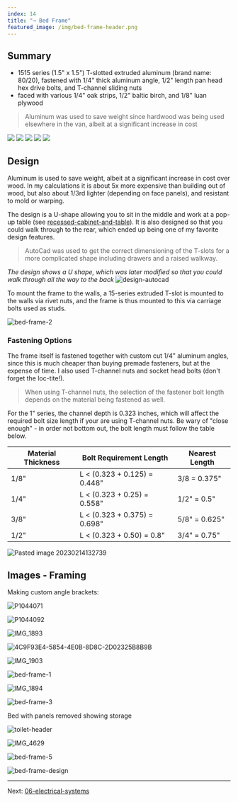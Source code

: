 ```yaml
---
index: 14
title: "→ Bed Frame"
featured_image: /img/bed-frame-header.png
---
```


## Summary
- 1515 series (1.5" x 1.5") T-slotted extruded aluminum (brand name: 80/20), fastened with 1/4" thick aluminum angle, 1/2" length pan head hex drive bolts, and T-channel sliding nuts
- faced with various 1/4" oak strips, 1/2" baltic birch, and 1/8" luan plywood

> Aluminum was used to save weight since hardwood was being used elsewhere in the van, albeit at a significant increase in cost

<div class='gallery' data-columns='3'>
	<img src="/img/bed-frame-1.png">
	<img src="/img/bed-frame-2.jpg">
	<img src="/img/bed-frame-3.jpg">
	<img src="/img/toilet-header.jpg">
	<img src="/img/bed-frame-5.jpg">
</div>

## Design

Aluminum is used to save weight, albeit at a significant increase in cost over wood. In my calculations it is about 5x more expensive than building out of wood, but also about 1/3rd lighter (depending on face panels), and resistant to mold or warping. 

The design is a U-shape allowing you to sit in the middle and work at a pop-up table (see [recessed-cabinet-and-table](recessed-cabinet-and-table.md)). It is  also designed so that you could walk through to the rear, which ended up being one of my favorite design features.

> AutoCad was used to get the correct dimensioning of the T-slots for a more complicated shape including drawers and a raised walkway.

_The design shows a U shape, which was later modified so that you could walk through all the way to the back_
![design-autocad](img/design-autocad.jpg)

To mount the frame to the walls, a 15-series extruded T-slot is mounted to the walls via rivet nuts, and the frame is thus mounted to this via carriage bolts used as studs. 

![bed-frame-2](img/bed-frame-2.jpg)

### Fastening Options

The frame itself is fastened together with custom cut 1/4" aluminum angles, since this is much cheaper than buying premade fasteners, but at the expense of time. I also used T-channel nuts and socket head bolts (don't forget the loc-tite!). 

> When using T-channel nuts, the selection of the fastener bolt length depends on the material being fastened as well. 

For the 1" series, the channel depth is 0.323 inches, which will affect the required bolt size length if your are using T-channel nuts. Be wary of "close enough" - in order not bottom out, the bolt length must follow the table below.

 | Material Thickness | Bolt Requirement Length         | Nearest Length |
 | ------------------ | ------------------------------- | -------------- |
 | 1/8"               | L < (0.323 + 0.125) = 0.448" | 3/8 = 0.375"  |
 | 1/4"               | L < (0.323 + 0.25) = 0.558" | 1/2" = 0.5"  |
 | 3/8"               | L < (0.323 + 0.375) = 0.698" | 5/8" = 0.625"  |
 | 1/2"               | L <  (0.323 + 0.50) = 0.8"      | 3/4" = 0.75"   |

![Pasted image 20230214132739](img/Pasted%20image%2020230214132739.png)

## Images - Framing

Making custom angle brackets:

![P1044071](img/P1044071.jpg)


![P1044092](img/P1044092.jpg)


![IMG_1893](img/IMG_1893.jpg)

![4C9F93E4-5854-4E0B-8D8C-2D02325B8B9B](img/4C9F93E4-5854-4E0B-8D8C-2D02325B8B9B.jpeg)

![IMG_1903](img/IMG_1903.jpg)


![bed-frame-1](img/bed-frame-1.png)

![IMG_1894](img/IMG_1894.jpg)

![bed-frame-3](img/bed-frame-3.jpg)


Bed with panels removed showing storage

![toilet-header](img/toilet-header.jpg)

![IMG_4629](img/IMG_4629.jpg)

	

![bed-frame-5](img/bed-frame-5.jpg)

![bed-frame-design](img/bed-frame-design.jpeg)

---

Next:  [06-electrical-systems](06-electrical-systems.md)
